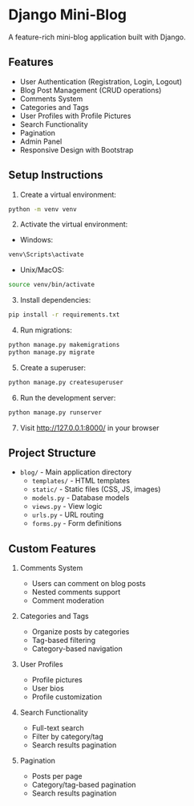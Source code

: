 # Django Mini-Blog

A feature-rich mini-blog application built with Django.

## Features

- User Authentication (Registration, Login, Logout)
- Blog Post Management (CRUD operations)
- Comments System
- Categories and Tags
- User Profiles with Profile Pictures
- Search Functionality
- Pagination
- Admin Panel
- Responsive Design with Bootstrap

## Setup Instructions

1. Create a virtual environment:
```bash
python -m venv venv
```

2. Activate the virtual environment:
- Windows:
```bash
venv\Scripts\activate
```
- Unix/MacOS:
```bash
source venv/bin/activate
```

3. Install dependencies:
```bash
pip install -r requirements.txt
```

4. Run migrations:
```bash
python manage.py makemigrations
python manage.py migrate
```

5. Create a superuser:
```bash
python manage.py createsuperuser
```

6. Run the development server:
```bash
python manage.py runserver
```

7. Visit http://127.0.0.1:8000/ in your browser

## Project Structure

- `blog/` - Main application directory
  - `templates/` - HTML templates
  - `static/` - Static files (CSS, JS, images)
  - `models.py` - Database models
  - `views.py` - View logic
  - `urls.py` - URL routing
  - `forms.py` - Form definitions

## Custom Features

1. Comments System
   - Users can comment on blog posts
   - Nested comments support
   - Comment moderation

2. Categories and Tags
   - Organize posts by categories
   - Tag-based filtering
   - Category-based navigation

3. User Profiles
   - Profile pictures
   - User bios
   - Profile customization

4. Search Functionality
   - Full-text search
   - Filter by category/tag
   - Search results pagination

5. Pagination
   - Posts per page
   - Category/tag-based pagination
   - Search results pagination 